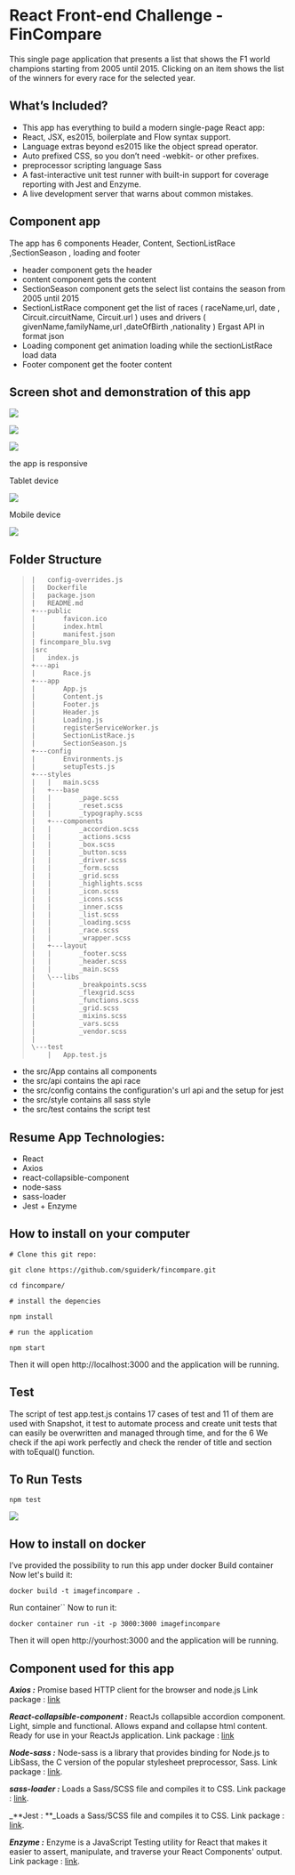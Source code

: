 # React Front-end Challenge - FinCompare
This single page application that presents a list that shows the F1 world champions starting from 2005 until 2015. Clicking on an item shows the list of the winners for every race for the selected year.
## What’s Included?
* This app has everything to build a modern single-page React app:
* React, JSX, es2015, boilerplate and Flow syntax support.
* Language extras beyond es2015 like the object spread operator.
* Auto prefixed CSS, so you don’t need -webkit- or other prefixes.
* preprocessor scripting language Sass  
* A fast-interactive unit test runner with built-in support for coverage reporting with Jest and Enzyme.
* A live development server that warns about common mistakes.

## Component app 
The app has 6 components Header, Content, SectionListRace ,SectionSeason , loading and footer 
* header component gets the header 
* content component gets the content 
* SectionSeason component gets the select list contains the season from 2005 until 2015 
* SectionListRace component get the list of races ( raceName,url, date , Circuit.circuitName, Circuit.url )  uses and drivers (  givenName,familyName,url ,dateOfBirth ,nationality )  Ergast API in format json 
* Loading component get animation loading while the sectionListRace load data 
* Footer  component get the footer content
## Screen shot and demonstration of this app 

![](https://i.imgur.com/L1yb1hal.png)

![](https://i.imgur.com/n0VqH4al.png)

![](https://i.imgur.com/TtjLhxtl.png)

the app is responsive 

Tablet device 

![](https://i.imgur.com/nRlsaJxl.png)

Mobile device

![](https://i.imgur.com/u89b0mWl.png) 

## Folder Structure
>
>     |   config-overrides.js
>     |   Dockerfile
>     |   package.json
>     |   README.md
>     +---public
>     |       favicon.ico
>     |       index.html
>     |       manifest.json
>     | fincompare_blu.svg
>     |src
>     |   index.js
>     +---api
>     |       Race.js
>     +---app
>     |       App.js
>     |       Content.js
>     |       Footer.js
>     |       Header.js
>     |       Loading.js
>     |       registerServiceWorker.js
>     |       SectionListRace.js
>     |       SectionSeason.js
>     +---config
>     |       Environments.js
>     |       setupTests.js
>     +---styles
>     |   |   main.scss
>     |   +---base
>     |   |       _page.scss
>     |   |       _reset.scss
>     |   |       _typography.scss
>     |   +---components
>     |   |       _accordion.scss
>     |   |       _actions.scss
>     |   |       _box.scss
>     |   |       _button.scss
>     |   |       _driver.scss
>     |   |       _form.scss
>     |   |       _grid.scss
>     |   |       _highlights.scss
>     |   |       _icon.scss
>     |   |       _icons.scss
>     |   |       _inner.scss
>     |   |       _list.scss
>     |   |       _loading.scss
>     |   |       _race.scss
>     |   |       _wrapper.scss
>     |   +---layout
>     |   |       _footer.scss
>     |   |       _header.scss
>     |   |       _main.scss
>     |   \---libs
>     |           _breakpoints.scss
>     |           _flexgrid.scss
>     |           _functions.scss
>     |           _grid.scss
>     |           _mixins.scss
>     |           _vars.scss
>     |           _vendor.scss
>     |           
>     \---test
>         |   App.test.js
>              


* the src/App contains all components 
* the src/api contains the api race 
* the src/config contains the configuration's url api and the setup for jest 
* the src/style contains all sass style 
* the src/test contains the script test

## Resume App Technologies:
* React
* Axios
* react-collapsible-component
* node-sass
* sass-loader
* Jest + Enzyme
## How to install on your computer

`# Clone this git repo:`

`git clone https://github.com/sguiderk/fincompare.git`

`cd fincompare/`

`# install the depencies `

`npm install`

`# run the application `

`npm start `

Then it will open http://localhost:3000 and the application will be running.

## Test
The script of test app.test.js contains 17 cases of test and 11 of them are used with
Snapshot, it test to automate process and create unit tests that can easily be overwritten and managed through time, and for the 6 We check if the api work perfectly and check the render of title and section with toEqual() function.
## To Run Tests

`npm test`

![](https://i.imgur.com/hhkxH1t.png)

## How to install on docker
I’ve provided the possibility to run this app under docker 
Build container
Now let's build it:

`docker build -t imagefincompare .`

Run container``
Now to run it:

`docker container run -it -p 3000:3000 imagefincompare`

Then it will open http://yourhost:3000 and the application will be running.

## Component used for this app

**_Axios :_** Promise based HTTP client for the browser and node.js
Link package : [link](https://www.npmjs.com/package/axios)

_**React-collapsible-component :**_ ReactJs collapsible accordion component. Light, simple and functional. Allows expand and collapse html content. Ready for use in your ReactJs application. 
Link package :  [link](https://www.npmjs.com/package/react-collapsible-component)

_**Node-sass :**_ Node-sass is a library that provides binding for Node.js to LibSass, the C version of the popular stylesheet preprocessor, Sass.
Link package :  [link](https://www.npmjs.com/package/node-sass).

_**sass-loader :**_ Loads a Sass/SCSS file and compiles it to CSS.
Link package :  [link](https://www.npmjs.com/package/sass-loader).

_**Jest  : **_Loads a Sass/SCSS file and compiles it to CSS.
Link package :  [link](https://www.npmjs.com/package/jest).

_**Enzyme :**_ Enzyme is a JavaScript Testing utility for React that makes it easier to assert, manipulate, and traverse your React Components' output.
Link package :  [link](https://www.npmjs.com/package/enzyme).






